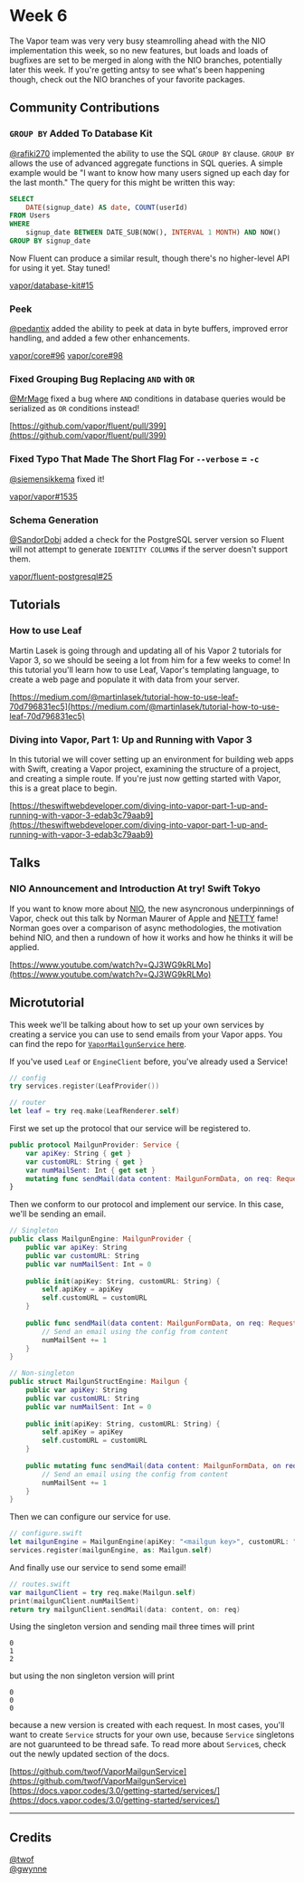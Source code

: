 # Week 6
The Vapor team was very very busy steamrolling ahead with the NIO implementation this week, so no new features, but loads and loads of bugfixes are set to be merged in along with the NIO branches, potentially later this week. If you're getting antsy to see what's been happening though, check out the NIO branches of your favorite packages.

## Community Contributions

### `GROUP BY` Added To Database Kit
[@rafiki270](https://github.com/rafiki270) implemented the ability to use the SQL `GROUP BY` clause. `GROUP BY` allows the use of advanced aggregate functions in SQL queries. A simple example would be "I want to know how many users signed up each day for the last month." The query for this might be written this way:

```sql
SELECT
    DATE(signup_date) AS date, COUNT(userId)
FROM Users
WHERE
    signup_date BETWEEN DATE_SUB(NOW(), INTERVAL 1 MONTH) AND NOW()
GROUP BY signup_date
```

Now Fluent can produce a similar result, though there's no higher-level API for using it yet. Stay tuned!

[vapor/database-kit#15](https://github.com/vapor/database-kit/pull/15)

### Peek
[@pedantix](https://github.com/pedantix) added the ability to peek at data in byte buffers, improved error handling, and added a few other enhancements.

[vapor/core#96](https://github.com/vapor/core/pull/96)
[vapor/core#98](https://github.com/vapor/core/pull/98)

### Fixed Grouping Bug Replacing `AND` with `OR`
[@MrMage](https://github.com/MrMage) fixed a bug where `AND` conditions in database queries would be serialized as `OR` conditions instead!

[https://github.com/vapor/fluent/pull/399](https://github.com/vapor/fluent/pull/399)

### Fixed Typo That Made The Short Flag For `--verbose` = `-c`
[@siemensikkema](https://github.com/siemensikkema) fixed it!

[vapor/vapor#1535](https://github.com/vapor/vapor/pull/1535/files)

### Schema Generation
[@SandorDobi](https://github.com/SandorDobi) added a check for the PostgreSQL server version so Fluent will not attempt to generate `IDENTITY COLUMN`s if the server doesn't support them.

[vapor/fluent-postgresql#25](https://github.com/vapor/fluent-postgresql/pull/25)

## Tutorials

### How to use Leaf
Martin Lasek is going through and updating all of his Vapor 2 tutorials for Vapor 3, so we should be seeing a lot from him for a few weeks to come! In this tutorial you'll learn how to use Leaf, Vapor's templating language, to create a web page and populate it with data from your server.

[https://medium.com/@martinlasek/tutorial-how-to-use-leaf-70d796831ec5](https://medium.com/@martinlasek/tutorial-how-to-use-leaf-70d796831ec5)

### Diving into Vapor, Part 1: Up and Running with Vapor 3
In this tutorial we will cover setting up an environment for building web apps with Swift, creating a Vapor project, examining the structure of a project, and creating a simple route. If you're just now getting started with Vapor, this is a great place to begin.

[https://theswiftwebdeveloper.com/diving-into-vapor-part-1-up-and-running-with-vapor-3-edab3c79aab9](https://theswiftwebdeveloper.com/diving-into-vapor-part-1-up-and-running-with-vapor-3-edab3c79aab9)

## Talks

### NIO Announcement and Introduction At try! Swift Tokyo
If you want to know more about [NIO](https://github.com/apple/swift-nio), the new asyncronous underpinnings of Vapor, check out this talk by Norman Maurer of Apple and [NETTY](https://netty.io/) fame! Norman goes over a comparison of async methodologies, the motivation behind NIO, and then a rundown of how it works and how he thinks it will be applied.

[https://www.youtube.com/watch?v=QJ3WG9kRLMo](https://www.youtube.com/watch?v=QJ3WG9kRLMo)

## Microtutorial
This week we'll be talking about how to set up your own services by creating a service you can use to send emails from your Vapor apps. You can find the repo for [`VaporMailgunService` here](https://github.com/twof/VaporMailgunService).

If you've used `Leaf` or `EngineClient` before, you've already used a Service!

```swift
// config
try services.register(LeafProvider())

// router
let leaf = try req.make(LeafRenderer.self)
```

First we set up the protocol that our service will be registered to.
```swift
public protocol MailgunProvider: Service {
    var apiKey: String { get }
    var customURL: String { get }
    var numMailSent: Int { get set }
    mutating func sendMail(data content: MailgunFormData, on req: Request) throws -> Future<Response>
}
```

Then we conform to our protocol and implement our service. In this case, we'll be sending an email.
```swift
// Singleton
public class MailgunEngine: MailgunProvider {
    public var apiKey: String
    public var customURL: String
    public var numMailSent: Int = 0
    
    public init(apiKey: String, customURL: String) {
        self.apiKey = apiKey
        self.customURL = customURL
    }
    
    public func sendMail(data content: MailgunFormData, on req: Request) throws -> Future<Response> {
        // Send an email using the config from content
        numMailSent += 1
    }
}

// Non-singleton
public struct MailgunStructEngine: Mailgun {
    public var apiKey: String
    public var customURL: String
    public var numMailSent: Int = 0
    
    public init(apiKey: String, customURL: String) {
        self.apiKey = apiKey
        self.customURL = customURL
    }
    
    public mutating func sendMail(data content: MailgunFormData, on req: Request) throws -> Future<Response> {
        // Send an email using the config from content
        numMailSent += 1
    }
}
```

Then we can configure our service for use.
```swift
// configure.swift
let mailgunEngine = MailgunEngine(apiKey: "<mailgun key>", customURL: "mg.example.com")
services.register(mailgunEngine, as: Mailgun.self)
```

And finally use our service to send some email!
```swift
// routes.swift 
var mailgunClient = try req.make(Mailgun.self)
print(mailgunClient.numMailSent)
return try mailgunClient.sendMail(data: content, on: req)
```
Using the singleton version and sending mail three times will print 

```
0
1
2
```
but using the non singleton version will print
```
0
0
0
```
because a new version is created with each request. In most cases, you'll want to create `Service` structs for your own use, because `Service` singletons are not guarunteed to be thread safe. To read more about `Service`s, check out the newly updated section of the docs.

[https://github.com/twof/VaporMailgunService](https://github.com/twof/VaporMailgunService)
[https://docs.vapor.codes/3.0/getting-started/services/](https://docs.vapor.codes/3.0/getting-started/services/)


***
## Credits
[@twof](https://github.com/twof)  
[@gwynne](https://github.com/gwynne)
